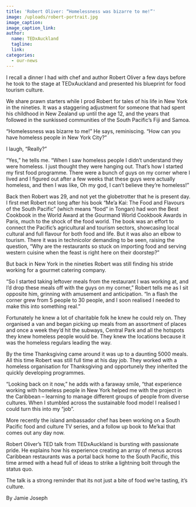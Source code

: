 ```yaml
---
title: 'Robert Oliver: “Homelessness was bizarre to me!”'
image: /uploads/robert-portrait.jpg
image_caption:
image_caption_link:
author:
  name: TEDxAuckland
  tagline:
  link:
categories:
  - our-news
---
```


I recall a dinner I had with chef and author Robert Oliver a few days before he took to the stage at TEDxAuckland and presented his blueprint for food tourism culture.

We share prawn starters while I prod Robert for tales of his life in New York in the nineties. It was a staggering adjustment for someone that had spent his childhood in New Zealand up until the age 12, and the years that followed in the sunkissed communities of the South Pacific’s Fiji and Samoa.

“Homelessness was bizarre to me\!” He says, reminiscing. “How can you have homeless people in New York City?”

I laugh, “Really?”

“Yes,” he tells me. “When I saw homeless people I didn’t understand they were homeless. I just thought they were hanging out. That’s how I started my first food programme. There were a bunch of guys on my corner where I lived and I figured out after a few weeks that these guys were actually homeless, and then I was like, Oh my god, I can’t believe they’re homeless\!”

Back then Robert was 29, and not yet the globetrotter that he is present day. I first met Robert not long after his book “Me’a Kai: The Food and Flavours of the South Pacific” (which means “food” in Tongan) had won the Best Cookbook in the World Award at the Gourmand World Cookbook Awards in Paris, much to the shock of the food world. The book was an effort to connect the Pacific’s agricultural and tourism sectors, showcasing local cultural and full flavour for both food and life. But it was also an elbow to tourism. There it was in technicolor demanding to be seen, raising the question, “Why are the restaurants so stuck on importing food and serving western cuisine when the feast is right here on their doorstep?”

But back in New York in the nineties Robert was still finding his stride working for a gourmet catering company.

“So I started taking leftover meals from the restaurant I was working at, and I’d drop these meals off with the guys on my corner,” Robert tells me as I sit opposite him, grinning with amusement and anticipation. “In a flash the corner grew from 5 people to 30 people, and I soon realised I needed to make this into something real.”

Fortunately he knew a lot of charitable folk he knew he could rely on. They organised a van and began picking up meals from an assortment of places and once a week they’d hit the subways, Central Park and all the hotspots they knew homeless people would be. They knew the locations because it was the homeless regulars leading the way.

By the time Thanksgiving came around it was up to a daunting 5000 meals. All this time Robert was still full time at his day job. They worked with a homeless organisation for Thanksgiving and opportunely they inherited the quickly developing programmes.

“Looking back on it now,” he adds with a faraway smile, “that experience working with homeless people in New York helped me with the project in the Caribbean – learning to manage different groups of people from diverse cultures. When I stumbled across the sustainable food model I realised I could turn this into my “job”.

More recently the island ambassador chef has been working on a South Pacific food and culture TV series, and a follow up book to Me’kai that comes out any day now.

Robert Oliver’s TED talk from TEDxAuckland is bursting with passionate pride. He explains how his experience creating an array of menus across Caribbean restaurants was a portal back home to the South Pacific, this time armed with a head full of ideas to strike a lightning bolt through the status quo.

The talk is a strong reminder that its not just a bite of food we’re tasting, it’s culture.

By Jamie Joseph